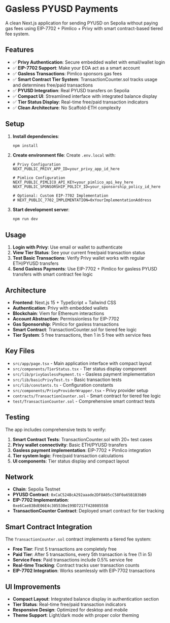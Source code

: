 # Gasless PYUSD Payments

A clean Next.js application for sending PYUSD on Sepolia without paying gas fees using EIP-7702 + Pimlico + Privy with smart contract-based tiered fee system.

## Features

- ✅ **Privy Authentication**: Secure embedded wallet with email/wallet login
- ✅ **EIP-7702 Support**: Make your EOA act as a smart account
- ✅ **Gasless Transactions**: Pimlico sponsors gas fees
- ✅ **Smart Contract Tier System**: TransactionCounter.sol tracks usage and determines free/paid transactions
- ✅ **PYUSD Integration**: Real PYUSD transfers on Sepolia
- ✅ **Compact UI**: Streamlined interface with integrated balance display
- ✅ **Tier Status Display**: Real-time free/paid transaction indicators
- ✅ **Clean Architecture**: No Scaffold-ETH complexity

## Setup

1. **Install dependencies**:

   ```bash
   npm install
   ```

2. **Create environment file**:
   Create `.env.local` with:

   ```env
   # Privy Configuration
   NEXT_PUBLIC_PRIVY_APP_ID=your_privy_app_id_here

   # Pimlico Configuration
   NEXT_PUBLIC_PIMLICO_API_KEY=your_pimlico_api_key_here
   NEXT_PUBLIC_SPONSORSHIP_POLICY_ID=your_sponsorship_policy_id_here

   # Optional: Custom EIP-7702 Implementation
   # NEXT_PUBLIC_7702_IMPLEMENTATION=0xYourImplementationAddress
   ```

3. **Start development server**:
   ```bash
   npm run dev
   ```

## Usage

1. **Login with Privy**: Use email or wallet to authenticate
2. **View Tier Status**: See your current free/paid transaction status
3. **Test Basic Transactions**: Verify Privy wallet works with regular ETH/PYUSD transfers
4. **Send Gasless Payments**: Use EIP-7702 + Pimlico for gasless PYUSD transfers with smart contract fee logic

## Architecture

- **Frontend**: Next.js 15 + TypeScript + Tailwind CSS
- **Authentication**: Privy with embedded wallets
- **Blockchain**: Viem for Ethereum interactions
- **Account Abstraction**: Permissionless for EIP-7702
- **Gas Sponsorship**: Pimlico for gasless transactions
- **Smart Contract**: TransactionCounter.sol for tiered fee logic
- **Tier System**: 5 free transactions, then 1 in 5 free with service fees

## Key Files

- `src/app/page.tsx` - Main application interface with compact layout
- `src/components/TierStatus.tsx` - Tier status display component
- `src/lib/privyGaslessPayment.ts` - Gasless payment implementation
- `src/lib/basicPrivyTest.ts` - Basic transaction tests
- `src/lib/constants.ts` - Configuration constants
- `src/components/PrivyProviderWrapper.tsx` - Privy provider setup
- `contracts/TransactionCounter.sol` - Smart contract for tiered fee logic
- `test/TransactionCounter.sol` - Comprehensive smart contract tests

## Testing

The app includes comprehensive tests to verify:

1. **Smart Contract Tests**: TransactionCounter.sol with 20+ test cases
2. **Privy wallet connectivity**: Basic ETH/PYUSD transfers
3. **Gasless payment implementation**: EIP-7702 + Pimlico integration
4. **Tier system logic**: Free/paid transaction calculations
5. **UI components**: Tier status display and compact layout

## Network

- **Chain**: Sepolia Testnet
- **PYUSD Contract**: `0xCaC524BcA292aaade2DF8A05cC58F0a65B1B3bB9`
- **EIP-7702 Implementation**: `0xe6Cae83BdE06E4c305530e199D7217f42808555B`
- **TransactionCounter Contract**: Deployed smart contract for tier tracking

## Smart Contract Integration

The `TransactionCounter.sol` contract implements a tiered fee system:

- **Free Tier**: First 5 transactions are completely free
- **Paid Tier**: After 5 transactions, every 5th transaction is free (1 in 5)
- **Service Fees**: Paid transactions include 0.5% service fee
- **Real-time Tracking**: Contract tracks user transaction counts
- **EIP-7702 Integration**: Works seamlessly with EIP-7702 transactions

## UI Improvements

- **Compact Layout**: Integrated balance display in authentication section
- **Tier Status**: Real-time free/paid transaction indicators
- **Responsive Design**: Optimized for desktop and mobile
- **Theme Support**: Light/dark mode with proper color theming
